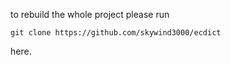 to rebuild the whole project please run
```shell
git clone https://github.com/skywind3000/ecdict
```
here.
